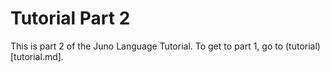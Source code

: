 # Tutorial Part 2

This is part 2 of the Juno Language Tutorial.  To get to part 1, go to (tutorial)[tutorial.md].

